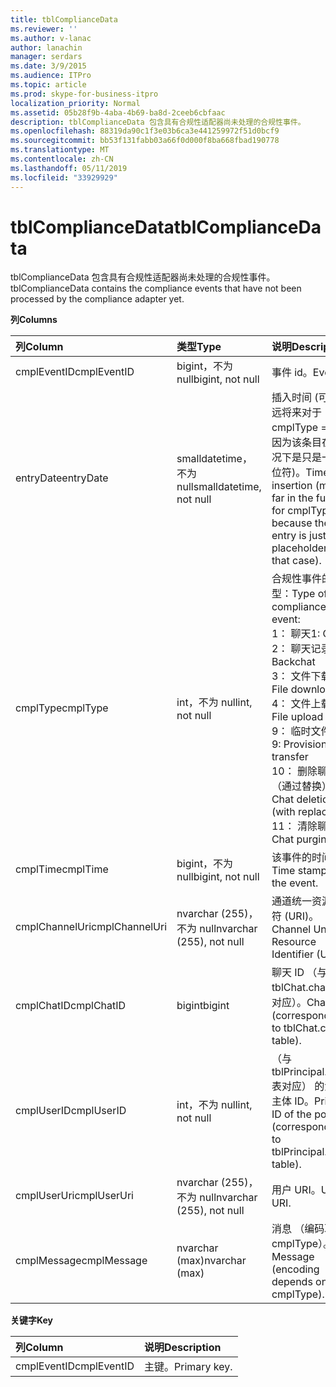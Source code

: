 ```yaml
---
title: tblComplianceData
ms.reviewer: ''
ms.author: v-lanac
author: lanachin
manager: serdars
ms.date: 3/9/2015
ms.audience: ITPro
ms.topic: article
ms.prod: skype-for-business-itpro
localization_priority: Normal
ms.assetid: 05b28f9b-4aba-4b69-ba8d-2ceeb6cbfaac
description: tblComplianceData 包含具有合规性适配器尚未处理的合规性事件。
ms.openlocfilehash: 88319da90c1f3e03b6ca3e441259972f51d0bcf9
ms.sourcegitcommit: bb53f131fabb03a66f0d000f8ba668fbad190778
ms.translationtype: MT
ms.contentlocale: zh-CN
ms.lasthandoff: 05/11/2019
ms.locfileid: "33929929"
---
```

# <a name="tblcompliancedata"></a><span data-ttu-id="fac00-103">tblComplianceData</span><span class="sxs-lookup"><span data-stu-id="fac00-103">tblComplianceData</span></span>
 
<span data-ttu-id="fac00-104">tblComplianceData 包含具有合规性适配器尚未处理的合规性事件。</span><span class="sxs-lookup"><span data-stu-id="fac00-104">tblComplianceData contains the compliance events that have not been processed by the compliance adapter yet.</span></span>
  
<span data-ttu-id="fac00-105">**列**</span><span class="sxs-lookup"><span data-stu-id="fac00-105">**Columns**</span></span>

|<span data-ttu-id="fac00-106">**列**</span><span class="sxs-lookup"><span data-stu-id="fac00-106">**Column**</span></span>|<span data-ttu-id="fac00-107">**类型**</span><span class="sxs-lookup"><span data-stu-id="fac00-107">**Type**</span></span>|<span data-ttu-id="fac00-108">**说明**</span><span class="sxs-lookup"><span data-stu-id="fac00-108">**Description**</span></span>|
|:-----|:-----|:-----|
|<span data-ttu-id="fac00-109">cmplEventID</span><span class="sxs-lookup"><span data-stu-id="fac00-109">cmplEventID</span></span>  <br/> |<span data-ttu-id="fac00-110">bigint，不为 null</span><span class="sxs-lookup"><span data-stu-id="fac00-110">bigint, not null</span></span>  <br/> |<span data-ttu-id="fac00-111">事件 id。</span><span class="sxs-lookup"><span data-stu-id="fac00-111">Event ID.</span></span>  <br/> |
|<span data-ttu-id="fac00-112">entryDate</span><span class="sxs-lookup"><span data-stu-id="fac00-112">entryDate</span></span>  <br/> |<span data-ttu-id="fac00-113">smalldatetime，不为 null</span><span class="sxs-lookup"><span data-stu-id="fac00-113">smalldatetime, not null</span></span>  <br/> |<span data-ttu-id="fac00-114">插入时间 (可能遥远将来对于 cmplType = 9，因为该条目在此情况下是只是一个占位符)。</span><span class="sxs-lookup"><span data-stu-id="fac00-114">Time of insertion (may be far in the future for cmplType=9 because the entry is just a placeholder in that case).</span></span>  <br/> |
|<span data-ttu-id="fac00-115">cmplType</span><span class="sxs-lookup"><span data-stu-id="fac00-115">cmplType</span></span>  <br/> |<span data-ttu-id="fac00-116">int，不为 null</span><span class="sxs-lookup"><span data-stu-id="fac00-116">int, not null</span></span>  <br/> | <span data-ttu-id="fac00-117">合规性事件的类型：</span><span class="sxs-lookup"><span data-stu-id="fac00-117">Type of compliance event:</span></span> <br/>  <span data-ttu-id="fac00-118">1： 聊天</span><span class="sxs-lookup"><span data-stu-id="fac00-118">1: Chat</span></span> <br/>  <span data-ttu-id="fac00-119">2： 聊天记录</span><span class="sxs-lookup"><span data-stu-id="fac00-119">2: Backchat</span></span> <br/>  <span data-ttu-id="fac00-120">3： 文件下载</span><span class="sxs-lookup"><span data-stu-id="fac00-120">3: File download</span></span> <br/>  <span data-ttu-id="fac00-121">4： 文件上载</span><span class="sxs-lookup"><span data-stu-id="fac00-121">4: File upload</span></span> <br/>  <span data-ttu-id="fac00-122">9： 临时文件传输</span><span class="sxs-lookup"><span data-stu-id="fac00-122">9: Provisional file transfer</span></span> <br/>  <span data-ttu-id="fac00-123">10： 删除聊天 （通过替换）</span><span class="sxs-lookup"><span data-stu-id="fac00-123">10: Chat deletion (with replace)</span></span> <br/>  <span data-ttu-id="fac00-124">11： 清除聊天</span><span class="sxs-lookup"><span data-stu-id="fac00-124">11: Chat purging</span></span> <br/> |
|<span data-ttu-id="fac00-125">cmplTime</span><span class="sxs-lookup"><span data-stu-id="fac00-125">cmplTime</span></span>  <br/> |<span data-ttu-id="fac00-126">bigint，不为 null</span><span class="sxs-lookup"><span data-stu-id="fac00-126">bigint, not null</span></span>  <br/> |<span data-ttu-id="fac00-127">该事件的时间戳。</span><span class="sxs-lookup"><span data-stu-id="fac00-127">Time stamp for the event.</span></span>  <br/> |
|<span data-ttu-id="fac00-128">cmplChannelUri</span><span class="sxs-lookup"><span data-stu-id="fac00-128">cmplChannelUri</span></span>  <br/> |<span data-ttu-id="fac00-129">nvarchar (255)，不为 null</span><span class="sxs-lookup"><span data-stu-id="fac00-129">nvarchar (255), not null</span></span>  <br/> |<span data-ttu-id="fac00-130">通道统一资源标识符 (URI)。</span><span class="sxs-lookup"><span data-stu-id="fac00-130">Channel Uniform Resource Identifier (URI).</span></span>  <br/> |
|<span data-ttu-id="fac00-131">cmplChatID</span><span class="sxs-lookup"><span data-stu-id="fac00-131">cmplChatID</span></span>  <br/> |<span data-ttu-id="fac00-132">bigint</span><span class="sxs-lookup"><span data-stu-id="fac00-132">bigint</span></span>  <br/> |<span data-ttu-id="fac00-133">聊天 ID （与 tblChat.chatId 表对应）。</span><span class="sxs-lookup"><span data-stu-id="fac00-133">Chat ID (corresponding to tblChat.chatId table).</span></span>  <br/> |
|<span data-ttu-id="fac00-134">cmplUserID</span><span class="sxs-lookup"><span data-stu-id="fac00-134">cmplUserID</span></span>  <br/> |<span data-ttu-id="fac00-135">int，不为 null</span><span class="sxs-lookup"><span data-stu-id="fac00-135">int, not null</span></span>  <br/> |<span data-ttu-id="fac00-136">（与 tblPrincipal.prinID 表对应） 的海报的主体 ID。</span><span class="sxs-lookup"><span data-stu-id="fac00-136">Principal ID of the poster (corresponding to tblPrincipal.prinID table).</span></span>  <br/> |
|<span data-ttu-id="fac00-137">cmplUserUri</span><span class="sxs-lookup"><span data-stu-id="fac00-137">cmplUserUri</span></span>  <br/> |<span data-ttu-id="fac00-138">nvarchar (255)，不为 null</span><span class="sxs-lookup"><span data-stu-id="fac00-138">nvarchar (255), not null</span></span>  <br/> |<span data-ttu-id="fac00-139">用户 URI。</span><span class="sxs-lookup"><span data-stu-id="fac00-139">User URI.</span></span>  <br/> |
|<span data-ttu-id="fac00-140">cmplMessage</span><span class="sxs-lookup"><span data-stu-id="fac00-140">cmplMessage</span></span>  <br/> |<span data-ttu-id="fac00-141">nvarchar (max)</span><span class="sxs-lookup"><span data-stu-id="fac00-141">nvarchar (max)</span></span>  <br/> |<span data-ttu-id="fac00-142">消息 （编码取决于 cmplType）。</span><span class="sxs-lookup"><span data-stu-id="fac00-142">Message (encoding depends on cmplType).</span></span>  <br/> |
   
<span data-ttu-id="fac00-143">**关键字**</span><span class="sxs-lookup"><span data-stu-id="fac00-143">**Key**</span></span>

|<span data-ttu-id="fac00-144">**列**</span><span class="sxs-lookup"><span data-stu-id="fac00-144">**Column**</span></span>|<span data-ttu-id="fac00-145">**说明**</span><span class="sxs-lookup"><span data-stu-id="fac00-145">**Description**</span></span>|
|:-----|:-----|
|<span data-ttu-id="fac00-146">cmplEventID</span><span class="sxs-lookup"><span data-stu-id="fac00-146">cmplEventID</span></span>  <br/> |<span data-ttu-id="fac00-147">主键。</span><span class="sxs-lookup"><span data-stu-id="fac00-147">Primary key.</span></span>  <br/> |
   

